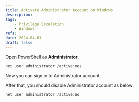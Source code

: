 ```yaml
---
title: Activate Administrator Account on Windows
description: 
tags:
    - Privilege Escalation
    - Windows
refs:
date: 2024-04-01
draft: false
---
```


Open PowerShell as **Administrator**.

```powershell
net user administrator /active:yes
```

Now you can sign in to Administrator account.

After that, you should disable Administrator account as below:

```powershell
net user administrator /active:no
```